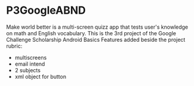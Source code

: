 # P3GoogleABND
Make world better is a multi-screen quizz app that tests user's knowledge on math and English vocabulary. 
This is the 3rd project of the Google Challenge Scholarship Android Basics
Features added beside the project rubric: 
- multiscreens 
- email intend
- 2 subjects
- xml object for button
